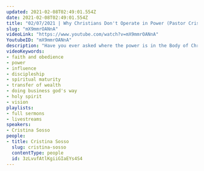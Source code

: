 ```yaml
---
updated: 2021-02-08T02:49:01.554Z
date: 2021-02-08T02:49:01.554Z
title: "02/07/2021 | Why Christians Don't Operate in Power (Pastor Cristina Sosso)"
slug: "mX9mmrOANnA"
videoLink: "https://www.youtube.com/watch?v=mX9mmrOANnA"
YoutubeID: "mX9mmrOANnA"
description: "Have you ever asked where the power is in the Body of Christ? The reason why is because Christians are more interested in their own plans than God's plan. We must be disciplined enough to submit to God in everything. The manifestation of your glorious destiny doesn't depend on your pastor or any others in your life. It depends on whether you will make Jesus the Lord of your life each and every day or not. This sermon was delivered by Pastor Cristina Sosso at Freedom Fellowship Church International on February 2, 2021."
videoKeywords:
- faith and obedience
- power
- influence
- discipleship
- spiritual maturity
- transfer of wealth
- doing business god's way
- holy spirit
- vision
playlists:
- full sermons
- livestreams
speakers:
- Cristina Sosso
people:
- title: Cristina Sosso
  slug: cristina-sosso
  contentType: people
  id: 3zLvufAtlKgiiGIaEYs4S4
---
```

